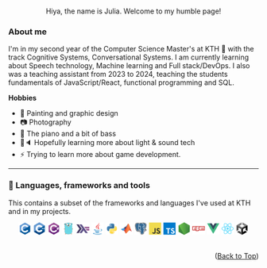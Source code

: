 <a name="readme-top"></a>

<!-- Title and Logo -->
<br/>

<div id="header" align="center">
    Hiya, the name is Julia. Welcome to my humble page!
</div>

### About me

<!-- [![GitHub Streak](http://github-readme-streak-stats.herokuapp.com/?user=ziyi01&theme=transparent&mode=weekly&card_width=500&hide_current_streak=true&hide_longest_streak=true)](https://git.io/streak-stats) -->

I'm in my second year of the Computer Science Master's at KTH :school: with the track Cognitive Systems, Conversational Systems. I am currently learning about Speech technology, Machine learning and Full stack/DevOps. I also was a teaching assistant from 2023 to 2024, teaching the students fundamentals of JavaScript/React, functional programming and SQL.

**Hobbies**
- :art: Painting and graphic design
- :camera: Photography
- :musical_keyboard: The piano and a bit of bass
- :flashlight::speaker: Hopefully learning more about light & sound tech
- :zap: Trying to learn more about game development. 

---

### :wrench: Languages, frameworks and tools
This contains a subset of the frameworks and languages I've used at KTH and in my projects.

<!-- Icons taken from: https://github.com/devicons/devicon -->

<div align="center">
    <img src="https://github.com/devicons/devicon/blob/master/icons/c/c-original.svg" width="5%"/>
    <img src="https://github.com/devicons/devicon/blob/master/icons/cplusplus/cplusplus-original.svg" width="5%"/>
    <img src="https://github.com/devicons/devicon/blob/master/icons/csharp/csharp-original.svg" width="5%"/>
    <img src="https://github.com/devicons/devicon/blob/master/icons/go/go-original.svg" width="5%"/>
    <img src="https://github.com/devicons/devicon/blob/master/icons/haskell/haskell-original.svg" width="5%"/>
    <img src="https://github.com/devicons/devicon/blob/master/icons/java/java-original.svg" width="5%"/>
    <img src="https://github.com/devicons/devicon/blob/master/icons/python/python-original.svg" width="5%"/>
    <img src="https://github.com/devicons/devicon/blob/master/icons/matlab/matlab-original.svg" width="5%"/>
    <img src="https://github.com/devicons/devicon/blob/master/icons/postgresql/postgresql-original.svg" width="5%"/>
    <img src="https://github.com/devicons/devicon/blob/master/icons/javascript/javascript-original.svg" width="5%"/>
    <img src="https://github.com/devicons/devicon/blob/master/icons/typescript/typescript-original.svg" width="5%"/>
    <img src="https://github.com/devicons/devicon/blob/master/icons/nodejs/nodejs-original.svg" width="5%"/>
    <img src="https://github.com/devicons/devicon/blob/master/icons/npm/npm-original-wordmark.svg" width="5%"/>
    <img src="https://github.com/devicons/devicon/blob/master/icons/vuejs/vuejs-original.svg" width="5%"/>
    <img src="https://github.com/devicons/devicon/blob/master/icons/react/react-original.svg" width="5%"/>
    <img src="https://github.com/devicons/devicon/blob/master/icons/unity/unity-original.svg" width="5%"/>
</div>

</br>
<p align="right">(<a href="#readme-top">Back to Top</a>)</p>
